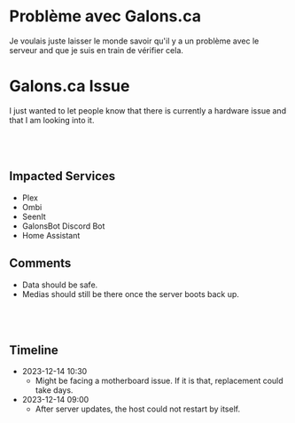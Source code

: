 # Problème avec Galons.ca
Je voulais juste laisser le monde savoir qu'il y a un problème avec le serveur and que je suis en train de vérifier cela.

# Galons.ca Issue
I just wanted to let people know that there is currently a hardware issue and that I am looking into it.
<br/><br/>
<br/><br/>
## Impacted Services
- Plex
- Ombi
- SeenIt
- GalonsBot Discord Bot
- Home Assistant

## Comments
- Data should be safe.
- Medias should still be there once the server boots back up.
<br/><br/>
<br/><br/>
## Timeline
- 2023-12-14 10:30
  - Might be facing a motherboard issue. If it is that, replacement could take days.
- 2023-12-14 09:00
  - After server updates, the host could not restart by itself.

